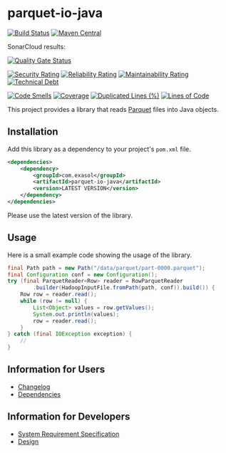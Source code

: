 # parquet-io-java

[![Build Status](https://api.travis-ci.com/exasol/parquet-io-java.svg?branch=master)](https://travis-ci.com/exasol/parquet-io-java)
[![Maven Central](https://img.shields.io/maven-central/v/com.exasol/parquet-io-java)](https://search.maven.org/artifact/com.exasol/parquet-io-java)

SonarCloud results:

[![Quality Gate Status](https://sonarcloud.io/api/project_badges/measure?project=com.exasol%3Aparquet-io-java&metric=alert_status)](https://sonarcloud.io/dashboard?id=com.exasol%3Aparquet-io-java)

[![Security Rating](https://sonarcloud.io/api/project_badges/measure?project=com.exasol%3Aparquet-io-java&metric=security_rating)](https://sonarcloud.io/dashboard?id=com.exasol%3Aparquet-io-java)
[![Reliability Rating](https://sonarcloud.io/api/project_badges/measure?project=com.exasol%3Aparquet-io-java&metric=reliability_rating)](https://sonarcloud.io/dashboard?id=com.exasol%3Aparquet-io-java)
[![Maintainability Rating](https://sonarcloud.io/api/project_badges/measure?project=com.exasol%3Aparquet-io-java&metric=sqale_rating)](https://sonarcloud.io/dashboard?id=com.exasol%3Aparquet-io-java)
[![Technical Debt](https://sonarcloud.io/api/project_badges/measure?project=com.exasol%3Aparquet-io-java&metric=sqale_index)](https://sonarcloud.io/dashboard?id=com.exasol%3Aparquet-io-java)

[![Code Smells](https://sonarcloud.io/api/project_badges/measure?project=com.exasol%3Aparquet-io-java&metric=code_smells)](https://sonarcloud.io/dashboard?id=com.exasol%3Aparquet-io-java)
[![Coverage](https://sonarcloud.io/api/project_badges/measure?project=com.exasol%3Aparquet-io-java&metric=coverage)](https://sonarcloud.io/dashboard?id=com.exasol%3Aparquet-io-java)
[![Duplicated Lines (%)](https://sonarcloud.io/api/project_badges/measure?project=com.exasol%3Aparquet-io-java&metric=duplicated_lines_density)](https://sonarcloud.io/dashboard?id=com.exasol%3Aparquet-io-java)
[![Lines of Code](https://sonarcloud.io/api/project_badges/measure?project=com.exasol%3Aparquet-io-java&metric=ncloc)](https://sonarcloud.io/dashboard?id=com.exasol%3Aparquet-io-java)

This project provides a library that reads [Parquet](https://parquet.apache.org/) files into Java objects.

## Installation

Add this library as a dependency to your project's `pom.xml` file.

```xml
<dependencies>
    <dependency>
        <groupId>com.exasol</groupId>
        <artifactId>parquet-io-java</artifactId>
        <version>LATEST VERSION</version>
    </dependency>
</dependencies>
```

Please use the latest version of the library.

## Usage

Here is a small example code showing the usage of the library.

```java
final Path path = new Path("/data/parquet/part-0000.parquet");
final Configuration conf = new Configuration();
try (final ParquetReader<Row> reader = RowParquetReader
        .builder(HadoopInputFile.fromPath(path, conf)).build()) {
    Row row = reader.read();
    while (row != null) {
        List<Object> values = row.getValues();
        System.out.println(values);
        row = reader.read();
    }
} catch (final IOException exception) {
    //
}
```

## Information for Users

- [Changelog](doc/changes/changelog.md)
- [Dependencies](dependencies.md)

## Information for Developers

* [System Requirement Specification](doc/system_requirements.md)
* [Design](doc/design.md)
